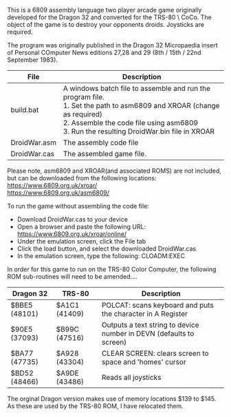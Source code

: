 This is a 6809 assembly language two player arcade game originally developed for the Dragon 32 and converted for the TRS-80 \ CoCo.  The object of the game is to destroy your opponents droids.  Joysticks are required.

The program was originally published in the Dragon 32 Micropaedia insert of Personal COmputer News editions 27,28 and 29 (8th / 15th / 22nd September 1983).

| File | Description |
| --- | --- |
| build.bat |  A windows batch file to assemble and run the program file.<br> 1.  Set the path to asm6809 and XROAR (change as required) <br>  2.  Assemble the code file using asm6809 <br> 3.  Run the resulting DroidWar.bin file in XROAR |
| DroidWar.asm | The assembly code file |
| DroidWar.cas | The assembled game file. |

Please note, asm6809 and XROAR(and associated ROMS) are not included, but can be downloaded from the following locations: 
https://www.6809.org.uk/xroar/ <br> https://www.6809.org.uk/asm6809/

To run the game without assembling the code file:
+ Download DroidWar.cas to your device
+ Open a browser and paste the following URL:  https://www.6809.org.uk/xroar/online/
+ Under the emulation screen, click the File tab
+ Click the load button, and select the downloaded DroidWar.cas
+ In the emulation screen, type the following: CLOADM:EXEC   <press enter>
                
In order for this game to run on the TRS-80 Color Computer, the following ROM sub-routines will need to be amended....

| Dragon 32 | TRS-80 | Description |
| --- | --- | --- |
| $BBE5 (48101) | $A1C1 (41409) | POLCAT: scans keyboard and puts the character in A Register  |
| $90E5 (37093) | $B99C (47516) | Outputs a text string to device number in DEVN (defaults to screen) | 
| $BA77 (47735) | $A928 (43304) | CLEAR SCREEN: clears screen to space and 'homes' cursor |
| $BD52 (48466) | $A9DE (43486) | Reads all joysticks |

The orginal Dragon version makes use of memory locations $139 to $145.  As these are used by the TRS-80 ROM, I have relocated them. 